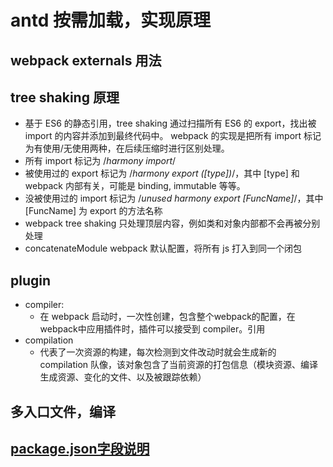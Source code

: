 # antd 按需加载，实现原理

## webpack externals 用法

## tree shaking 原理

- 基于 ES6 的静态引用，tree shaking 通过扫描所有 ES6 的 export，找出被 import 的内容并添加到最终代码中。 webpack 的实现是把所有 import 标记为有使用/无使用两种，在后续压缩时进行区别处理。
- 所有 import 标记为 /*harmony import*/
- 被使用过的 export 标记为 /*harmony export ([type])*/，其中 [type] 和 webpack 内部有关，可能是 binding, immutable 等等。
- 没被使用过的 import 标记为 /*unused harmony export [FuncName]*/，其中 [FuncName] 为 export 的方法名称
- webpack tree shaking 只处理顶层内容，例如类和对象内部都不会再被分别处理
- concatenateModule webpack 默认配置，将所有 js 打入到同一个闭包

## plugin

- compiler:
  - 在 webpack 启动时，一次性创建，包含整个webpack的配置，在webpack中应用插件时，插件可以接受到 compiler。引用
- compilation
  - 代表了一次资源的构建，每次检测到文件改动时就会生成新的 compilation 队像，该对象包含了当前资源的打包信息（模块资源、编译生成资源、变化的文件、以及被跟踪依赖）

## 多入口文件，编译

## [package.json字段说明](https://docs.npmjs.com/files/package.json)
